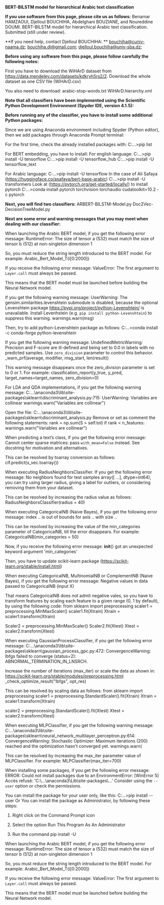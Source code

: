**BERT-BILSTM model for hierarchical Arabic text classification**


**If you use software from this page, please cite us as follows:**
Benamar HAMZAOUI, Djelloul BOUCHIHA, Abdelghani BOUZIANE, and Noureddine DOUMI. BERT-BILSTM model for hierarchical Arabic text classification. Submitted (still under review).

**If you need help, contact Djelloul BOUCHIHA: **
bouchiha@cuniv-naama.dz; bouchiha.dj@gmail.com; djelloul.bouchiha@univ-sba.dz; 

**Before using any software from this page, please follow carefully the following notes:**

First you have to download the WiHArD dataset from https://data.mendeley.com/datasets/kdkryh5rs2/2. Download the whole dataset as one CSV file (WiHArD.csv)

You also need to download:
arabic-stop-words.txt
WiHArD.hierarchy.xml

**Note that all classifiers have been implemented using the Scientific Python Development Environment (Spyder IDE, version 4.1.5):**
 

**Before running any of the classifier, you have to install some additional Python packages:**


Since we are using Anaconda environment including Spyder (Python editor), then we add packages through Anaconda Prompt terminal:
 

For the first time, check the already installed packages with:
C:\...>pip list


For BERT embedding, you have to install:
For english language:
C:\...>pip install -U tensorflow
C:\...>pip install -U tensorflow_hub
C:\...>pip install -U tensorflow_text

For Arabic language:
C:\...>pip install -U tensorflow
In the case of Ali Safaya (https://huggingface.co/asafaya/bert-base-arabic)
C:\...>pip install -U transformers
Look at (https://pytorch.org/get-started/locally/) to install pytorch
C:\...>conda install pytorch torchvision torchaudio cudatoolkit=10.2 -c pytorch



**Next, you will find two classifiers:**
 ARBERT-BILSTM-Model.py
 Doc2Vec-DecisionTreeModel.py

**Next are some error and warning messages that you may meet when dealing with our classifier:**


When launching the Arabic BERT model, if you get the following error message:
RuntimeError: The size of tensor a (532) must match the size of tensor b (512) at non-singleton dimension 1

So, you must reduce the string length introduced to the BERT model. For example: Arabic_Bert_Model_T(i[0:2000])



If you receive the following error message:
ValueError: The first argument to `Layer.call` must always be passed.

This means that the BERT model must be launched before building the Neural Network model.


If you get the following warning message:
UserWarning: The gensim.similarities.levenshtein submodule is disabled, because the optional Levenshtein package <https://pypi.org/project/python-Levenshtein/> is unavailable. Install Levenhstein (e.g. `pip install python-Levenshtein`) to suppress this warning.  warnings.warn(msg)

Then, try to add python-Levenshtein package as follows:
C:\...>conda install -c conda-forge python-levenshtein




If you get the following warning message:
UndefinedMetricWarning: Precision and F-score are ill-defined and being set to 0.0 in labels with no predicted samples. Use `zero_division` parameter to control this behavior.
  _warn_prf(average, modifier, msg_start, len(result))

This warning message disappears once the zero_division parameter is set to 0 or 1. For example:
classification_report(y_true, y_pred, target_names=target_names, zero_division=0)


For LDA and QDA implementations, if you get the following warning message:
C:\...\anaconda3\lib\site-packages\sklearn\discriminant_analysis.py:715: UserWarning: Variables are collinear
  warnings.warn("Variables are collinear")

Open the file: C:\...\anaconda3\lib\site-packages\sklearn\discriminant_analysis.py
Remove or set as comment the following statements:
rank = np.sum(S > self.tol)
if rank < n_features:
      warnings.warn("Variables are collinear")


When predicting a text’s class, if you get the following error message:
Cannot center sparse matrices: pass `with_mean=False` instead. See docstring for motivation and alternatives.

This can be resolved by toarray conversion as follows:
clf.predict(x_vec.toarray())


When executing RadiusNeighborsClassifier. If you get the following error message:
No neighbors found for test samples array([ …], dtype=int64), you can try using larger radius, giving a label for outliers, or considering removing them from your dataset.

This can be resolved by increasing the radius value as follows:
RadiusNeighborsClassifier(radius = 40)



When executing CategoricalNB (Naive Bayes), if you get the following error message:
index .. is out of bounds for axis .. with size ..

This can be resolved by increasing the value of the min_categories parameter of CategoricalNB, till the error disappears. For example: CategoricalNB(min_categories = 50)





Now, if you receive the following error message:
__init__() got an unexpected keyword argument 'min_categories'

Then, you have to update scikit-learn package (https://scikit-learn.org/stable/install.html)




When executing CategoricalNB, MultinomialNB or ComplementNB (Naive Bayes), if you get the following error message:
Negative values in data passed to CategoricalNB (input X)

That means CategoricalNB does not admit negative vales, so you have to transform features by scaling each feature to a given range (0, 1 by default), by using the following code:
from sklearn import preprocessing
scaler1 = preprocessing.MinMaxScaler()
scaler1.fit(Xtrain)
Xtrain = scaler1.transform(Xtrain)

Scaler2 = preprocessing.MinMaxScaler()
Scaler2.fit(Xtest)
Xtest = scaler2.transform(Xtest)




When executing GaussianProcessClassifier, if you get the following error message:
C:\...\anaconda3\lib\site-packages\sklearn\gaussian_process\_gpc.py:472: ConvergenceWarning: lbfgs failed to converge (status=2):
ABNORMAL_TERMINATION_IN_LNSRCH.

Increase the number of iterations (max_iter) or scale the data as shown in:
    https://scikit-learn.org/stable/modules/preprocessing.html
  _check_optimize_result("lbfgs", opt_res)



This can be resolved by scaling data as follows:
from sklearn import preprocessing
scaler1 = preprocessing.StandardScaler().fit(Xtrain)
Xtrain = scaler1.transform(Xtrain)

scaler2 = preprocessing.StandardScaler().fit(Xtest)
Xtest = scaler2.transform(Xtest)



When executing MLPClassifier, if you get the following warning message:
C:\...\anaconda3\lib\site-packages\sklearn\neural_network\_multilayer_perceptron.py:614: ConvergenceWarning: Stochastic Optimizer: Maximum iterations (200) reached and the optimization hasn't converged yet.
  warnings.warn(

This can be resolved by increasing the max_iter parameter value of MLPClassifier. For example:
MLPClassifier(max_iter=700)


When installing some packages, if you get the following error message:
ERROR: Could not install packages due to an EnvironmentError: [WinError 5] Accès refusé: 'C:\\...\\anaconda3\\Lib\\site-packages\\...'
Consider using the `--user` option or check the permissions.

You can install the package for your user only, like this:
C:\...>pip install <package> --user
Or
You can install the package as Administrator, by following these steps:
1.	Right click on the Command Prompt icon
2.	Select the option Run This Program As An Administrator
 
3.	Run the command pip install -U <package>




When launching the Arabic BERT model, if you get the following error message:
RuntimeError: The size of tensor a (532) must match the size of tensor b (512) at non-singleton dimension 1

So, you must reduce the string length introduced to the BERT model. For example: Arabic_Bert_Model_T(i[0:2000])



If you receive the following error message:
ValueError: The first argument to `Layer.call` must always be passed.

This means that the BERT model must be launched before building the Neural Network model.


